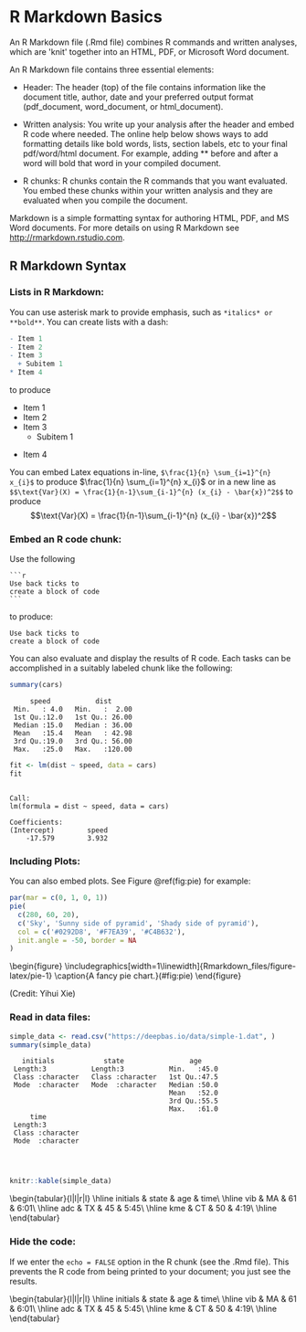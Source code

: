 # R Markdown Basics

An R Markdown file (.Rmd file) combines R commands and written analyses, which are 'knit' together into an HTML, PDF, or Microsoft Word document. 

An R Markdown file contains three essential elements:

- Header: The header (top) of the file contains information like the document title, author, date and your preferred output format (pdf_document, word_document, or html_document).

- Written analysis: You write up your analysis after the header and embed R code where needed. The online help below shows ways to add formatting details like bold words, lists, section labels, etc to your final pdf/word/html document. For example, adding ** before and after a word will bold that word in your compiled document. 

- R chunks: R chunks contain the R commands that you want evaluated. You embed these chunks within your written analysis and they are evaluated when you compile the document.



Markdown is a simple formatting syntax for authoring HTML, PDF, and MS Word documents. For more details on using R Markdown see <http://rmarkdown.rstudio.com>.

## R Markdown Syntax

### Lists in R Markdown:

You can use asterisk mark to provide emphasis, such as `*italics* or **bold**`. You can create lists with a dash:

```r
- Item 1
- Item 2
- Item 3
  + Subitem 1
* Item 4
```
to produce

- Item 1
- Item 2
- Item 3
  + Subitem 1
* Item 4


You can embed Latex equations in-line, `$\frac{1}{n} \sum_{i=1}^{n} x_{i}$` to produce $\frac{1}{n} \sum_{i=1}^{n} x_{i}$  or in a new line as `$$\text{Var}(X) = \frac{1}{n-1}\sum_{i-1}^{n} (x_{i} - \bar{x})^2$$` to produce $$\text{Var}(X) = \frac{1}{n-1}\sum_{i-1}^{n} (x_{i} - \bar{x})^2$$



### Embed an R code chunk:

Use the following

````
```r
Use back ticks to 
create a block of code
```
````

to produce:

```
Use back ticks to 
create a block of code
```

You can also evaluate and display the results of R code. Each tasks can be accomplished in a suitably labeled chunk like the following:



```r
summary(cars)
```

```
     speed           dist       
 Min.   : 4.0   Min.   :  2.00  
 1st Qu.:12.0   1st Qu.: 26.00  
 Median :15.0   Median : 36.00  
 Mean   :15.4   Mean   : 42.98  
 3rd Qu.:19.0   3rd Qu.: 56.00  
 Max.   :25.0   Max.   :120.00  
```

```r
fit <- lm(dist ~ speed, data = cars)
fit
```

```

Call:
lm(formula = dist ~ speed, data = cars)

Coefficients:
(Intercept)        speed  
    -17.579        3.932  
```


### Including Plots:

You can also embed plots. See Figure \@ref(fig:pie) for example:


```r
par(mar = c(0, 1, 0, 1))
pie(
  c(280, 60, 20),
  c('Sky', 'Sunny side of pyramid', 'Shady side of pyramid'),
  col = c('#0292D8', '#F7EA39', '#C4B632'),
  init.angle = -50, border = NA
)
```

\begin{figure}
\includegraphics[width=1\linewidth]{Rmarkdown_files/figure-latex/pie-1} \caption{A fancy pie chart.}(\#fig:pie)
\end{figure}

(Credit: Yihui Xie)

### Read in data files:


```r
simple_data <- read.csv("https://deepbas.io/data/simple-1.dat", )
summary(simple_data) 
```

```
   initials            state                age      
 Length:3           Length:3           Min.   :45.0  
 Class :character   Class :character   1st Qu.:47.5  
 Mode  :character   Mode  :character   Median :50.0  
                                       Mean   :52.0  
                                       3rd Qu.:55.5  
                                       Max.   :61.0  
     time          
 Length:3          
 Class :character  
 Mode  :character  
                   
                   
                   
```



```r
knitr::kable(simple_data)
```


\begin{tabular}{l|l|r|l}
\hline
initials & state & age & time\\
\hline
vib & MA & 61 & 6:01\\
\hline
adc & TX & 45 & 5:45\\
\hline
kme & CT & 50 & 4:19\\
\hline
\end{tabular}

### Hide the code:

If we enter the `echo = FALSE` option in the R chunk (see the .Rmd file). This prevents the R code from being printed to your document; you just see the results.



\begin{tabular}{l|l|r|l}
\hline
initials & state & age & time\\
\hline
vib & MA & 61 & 6:01\\
\hline
adc & TX & 45 & 5:45\\
\hline
kme & CT & 50 & 4:19\\
\hline
\end{tabular}



